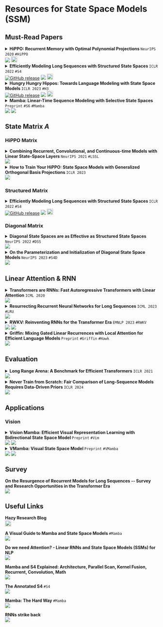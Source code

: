 # Resources for State Space Models (SSM)

## Must-Read Papers

<details><summary> <strong> HiPPO: Recurrent Memory with Optimal Polynomial Projections </strong> <code>NeurIPS 2020</code> <code>#HiPPO</code> <br> <a href="https://arxiv.org/abs/2008.07669"><img src="https://img.shields.io/badge/arXiv-2008.07669-b31b1b.svg?style=flat-square"></a> <a href="https://hazyresearch.stanford.edu/blog/2020-12-05-hippo">
  <img src="https://github.com/wonjunn/state-space-models-study/assets/60861873/6746910e-7ed0-43bb-9bd7-2d8c3ef52964" width="20" />
</a> </summary>
  
![image](https://github.com/wonjunn/state-space-models-study/assets/60861873/3bbe2dd0-b97f-4456-92fa-d6a8e3e1131b)

</details>

<details><summary> <strong> Efficiently Modeling Long Sequences with Structured State Spaces </strong> <code>ICLR 2022</code> <code>#S4</code> <br> <a href="https://arxiv.org/abs/2111.00396"><img alt="GitHub release" src="https://img.shields.io/badge/arXiv-2111.00396-b31b1b.svg?style=flat-square"></a> <a href="https://github.com/state-spaces/s4"><img src="https://img.shields.io/github/stars/state-spaces/s4?style=flat-square&logo=github&logoColor=fff&labelColor=black"></a> <a href="https://hazyresearch.stanford.edu/blog/2022-01-14-s4-1">
  <img src="https://github.com/wonjunn/state-space-models-study/assets/60861873/6746910e-7ed0-43bb-9bd7-2d8c3ef52964" width="20" />
</a> </summary>
  
![image](https://github.com/wonjunn/state-space-models-study/assets/60861873/7196a443-8ab2-4620-b0ad-164bd1c2db9d)

</details>

<details><summary> <strong> Hungry Hungry Hippos: Towards Language Modeling with State Space Models </strong> <code>ICLR 2023</code> <code>#H3</code> <br> <a href="https://arxiv.org/abs/2212.14052"><img alt="GitHub release" src="https://img.shields.io/badge/arXiv-2212.14052-b31b1b.svg?style=flat-square"></a> <a href="https://github.com/HazyResearch/H3"><img src="https://img.shields.io/github/stars/HazyResearch/H3?style=flat-square&logo=github&logoColor=fff&labelColor=black"></a> <a href="https://hazyresearch.stanford.edu/blog/2023-01-20-h3">
  <img src="https://github.com/wonjunn/state-space-models-study/assets/60861873/6746910e-7ed0-43bb-9bd7-2d8c3ef52964" width="20" />
</a> </summary>

![image](https://github.com/wonjunn/state-space-models-study/assets/60861873/6c080966-b0f9-408f-a4c6-c5e1fbd2ba44)

</details>

<details><summary> <strong> Mamba: Linear-Time Sequence Modeling with Selective State Spaces </strong> <code>Preprint</code> <code>#S6</code> <code>#Mamba</code> <br> <a href="https://arxiv.org/abs/2312.00752"><img src="https://img.shields.io/badge/arXiv-2312.00752-b31b1b.svg?style=flat-square"></a> <a href="https://github.com/state-spaces/mamba"><img src="https://img.shields.io/github/stars/state-spaces/mamba?style=flat-square&logo=github&logoColor=fff&labelColor=black"></a> </summary>

![image](https://github.com/wonjunn/state-space-models-study/assets/60861873/74d75d5c-b675-4120-9391-f90203257578)

</details>

## State Matrix $A$

### HiPPO Matrix

<details><summary> <strong> Combining Recurrent, Convolutional, and Continuous-time Models with Linear State-Space Layers </strong> <code>NeurIPS 2021</code> <code>#LSSL</code> <br> <a href="https://arxiv.org/abs/2110.13985"><img src="https://img.shields.io/badge/arXiv-2110.13985-b31b1b.svg?style=flat-square"></a> </summary>
  
![image](https://github.com/wonjunn/state-space-models-study/assets/60861873/ddad1821-6727-45d7-8132-982ba5aad42f)

</details>

</details>

<details><summary> <strong> How to Train Your HiPPO: State Space Models with Generalized Orthogonal Basis Projections </strong> <code>ICLR 2023</code> <br> <a href="https://arxiv.org/abs/2206.12037"><img src="https://img.shields.io/badge/arXiv-2206.12037-b31b1b.svg?style=flat-square"></a> </summary>

</details>

### Structured Matrix

<details><summary> <strong> Efficiently Modeling Long Sequences with Structured State Spaces </strong> <code>ICLR 2022</code> <code>#S4</code> <br> <a href="https://arxiv.org/abs/2111.00396"><img alt="GitHub release" src="https://img.shields.io/badge/arXiv-2111.00396-b31b1b.svg?style=flat-square"></a> <a href="https://github.com/state-spaces/s4"><img src="https://img.shields.io/github/stars/state-spaces/s4?style=flat-square&logo=github&logoColor=fff&labelColor=black"></a> <a href="https://hazyresearch.stanford.edu/blog/2022-01-14-s4-1">
  <img src="https://github.com/wonjunn/state-space-models-study/assets/60861873/6746910e-7ed0-43bb-9bd7-2d8c3ef52964" width="20" />
</a> </summary>
  
![image](https://github.com/wonjunn/state-space-models-study/assets/60861873/7196a443-8ab2-4620-b0ad-164bd1c2db9d)

</details>

### Diagonal Matrix

<details><summary> <strong> Diagonal State Spaces are as Effective as Structured State Spaces </strong> <code>NeurIPS 2022</code> <code>#DSS</code> <br> <a href="https://arxiv.org/abs/2203.14343"><img src="https://img.shields.io/badge/arXiv-2203.14343-b31b1b.svg?style=flat-square"></a> </summary>

</details>

</details>

<details><summary> <strong> On the Parameterization and Initialization of Diagonal State Space Models </strong> <code>NeurIPS 2023</code> <code>#S4D</code> <br> <a href="https://arxiv.org/abs/2206.11893"><img src="https://img.shields.io/badge/arXiv-2206.11893-b31b1b.svg?style=flat-square"></a> </summary>

![image](https://github.com/wonjunn/state-space-models-study/assets/60861873/efa33a0a-f487-409a-b251-1292e1f4ade9)

</details>

## Linear Attention & RNN

<details><summary> <strong> Transformers are RNNs: Fast Autoregressive Transformers with Linear Attention </strong> <code>ICML 2020</code> <br> <a href="https://arxiv.org/abs/2006.16236"><img src="https://img.shields.io/badge/arXiv-2006.16236-b31b1b.svg?style=flat-square"></a> </summary>

</details>

<details><summary> <strong> Resurrecting Recurrent Neural Networks for Long Sequences </strong> <code>ICML 2023</code> <code>#LRU</code> <br> <a href="https://arxiv.org/abs/2303.06349"><img src="https://img.shields.io/badge/arXiv-2303.06349-b31b1b.svg?style=flat-square"></a> </summary>

</details>

<details><summary> <strong> RWKV: Reinventing RNNs for the Transformer Era </strong> <code>EMNLP 2023</code> <code>#RWKV</code> <br> <a href="https://arxiv.org/abs/2305.13048"><img src="https://img.shields.io/badge/arXiv-2305.13048-b31b1b.svg?style=flat-square"></a> <a href="https://github.com/BlinkDL/RWKV-LM"><img src="https://img.shields.io/github/stars/BlinkDL/RWKV-LM?style=flat-square&logo=github&logoColor=fff&labelColor=black"></a> </summary>

</details>

<details><summary> <strong> Griffin: Mixing Gated Linear Recurrences with Local Attention for Efficient Language Models </strong> <code>Preprint</code> <code>#Griffin</code> <code>#Hawk</code> <br> <a href="https://arxiv.org/abs/2402.19427"><img src="https://img.shields.io/badge/arXiv-2402.19427-b31b1b.svg?style=flat-square"></a> </summary>

</details>

## Evaluation

<details><summary> <strong> Long Range Arena: A Benchmark for Efficient Transformers </strong> <code>ICLR 2021</code> <br> <a href="https://arxiv.org/abs/2011.04006"><img src="https://img.shields.io/badge/arXiv-2011.04006-b31b1b.svg?style=flat-square"></a> </summary>

</details>

<details><summary> <strong> Never Train from Scratch: Fair Comparison of Long-Sequence Models Requires Data-Driven Priors </strong> <code>ICLR 2024</code> <br> <a href="https://arxiv.org/abs/2310.02980"><img src="https://img.shields.io/badge/arXiv-2310.02980-b31b1b.svg?style=flat-square"></a> </summary>

</details>

## Applications

### Vision

<details><summary> <strong> Vision Mamba: Efficient Visual Representation Learning with Bidirectional State Space Model </strong> <code>Preprint</code> <code>#Vim</code> <br> <a href="https://arxiv.org/abs/2401.09417"><img src="https://img.shields.io/badge/arXiv-2401.09417-b31b1b.svg?style=flat-square"></a> <a href="https://github.com/hustvl/Vim"><img src="https://img.shields.io/github/stars/hustvl/Vim?style=flat-square&logo=github&logoColor=fff&labelColor=black"></a> </summary>

</details>

<details><summary> <strong> VMamba: Visual State Space Model </strong> <code>Preprint</code> <code>#VMamba</code> <br> <a href="https://arxiv.org/abs/2401.10166"><img src="https://img.shields.io/badge/arXiv-2401.10166-b31b1b.svg?style=flat-square"></a> <a href="https://github.com/MzeroMiko/VMamba"><img src="https://img.shields.io/github/stars/MzeroMiko/VMamba?style=flat-square&logo=github&logoColor=fff&labelColor=black"></a> </summary>

</details>

## Survey

<strong> On the Resurgence of Recurrent Models for Long Sequences -- Survey and Research Opportunities in the Transformer Era </strong> <br>
<a href="https://arxiv.org/abs/2402.08132"><img src="https://img.shields.io/badge/arXiv-2402.08132-b31b1b.svg?style=flat-square"></a>

## Useful Links

<strong> Hazy Research Blog </strong> <br>
<a href="https://hazyresearch.stanford.edu/blog">
  <img src="https://github.com/wonjunn/state-space-models-study/assets/60861873/6746910e-7ed0-43bb-9bd7-2d8c3ef52964" width="20" />
</a>

<strong> A Visual Guide to Mamba and State Space Models </strong> <code>#Mamba</code> <br>
<a href="https://open.substack.com/pub/maartengrootendorst/p/a-visual-guide-to-mamba-and-state?utm_campaign=post&utm_medium=web"><img src="https://img.shields.io/badge/Substack-FF6719?logo=substack&logoColor=fff&style=flat-square"></a>

<strong> Do we need Attention? - Linear RNNs and State Space Models (SSMs) for NLP </strong> <br>
<a href="https://youtu.be/dKJEpOtVgXc?si=kvYkRG6gGVwuBDnC"><img src="https://img.shields.io/badge/YouTube-F00?logo=youtube&logoColor=fff&style=flat-square"></a>

<strong> Mamba and S4 Explained: Architecture, Parallel Scan, Kernel Fusion, Recurrent, Convolution, Math </strong> <br>
<a href="https://youtu.be/8Q_tqwpTpVU?si=jWkH3QfOgRNDqURi"><img src="https://img.shields.io/badge/YouTube-F00?logo=youtube&logoColor=fff&style=flat-square"></a>

<strong> The Annotated S4 </strong> <code>#S4</code> <br>
<a href="https://srush.github.io/annotated-s4/"><img src="https://img.shields.io/badge/GitHub%20Pages-222?logo=githubpages&logoColor=fff&style=flat-square"></a>

<strong> Mamba: The Hard Way </strong> <code>#Mamba</code> <br>
<a href="https://srush.github.io/annotated-mamba/hard.html"><img src="https://img.shields.io/badge/GitHub%20Pages-222?logo=githubpages&logoColor=fff&style=flat-square"></a>

<strong> RNNs strike back </strong> <br>
<a href="https://adrian-valente.github.io/2023/10/03/linear-rnns.html"><img src="https://img.shields.io/badge/GitHub%20Pages-222?logo=githubpages&logoColor=fff&style=flat-square"></a>
